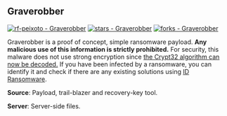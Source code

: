 ## Graverobber

[![rf-peixoto - Graverobber](https://img.shields.io/static/v1?label=rf-peixoto&message=Graverobber&color=blue&logo=github)](https://github.com/rf-peixoto/Graverobber)
[![stars - Graverobber](https://img.shields.io/github/stars/rf-peixoto/Graverobber?style=social)](https://github.com/rf-peixoto/Graverobber)
[![forks - Graverobber](https://img.shields.io/github/forks/rf-peixoto/Graverobber?style=social)](https://github.com/rf-peixoto/Graverobber)


Graverobber is a proof of concept, simple ransomware payload.
**Any malicious use of this information is strictly prohibited.** For security, this malware does not use strong encryption since [the Crypt32 algorithm can now be decoded.](https://www.emsisoft.com/ransomware-decryption-tools/crypt32) If you have been infected by a ransomware, you can identify it and check if there are any existing solutions using [ID Ransomware](https://id-ransomware.malwarehunterteam.com/index.php).

**Source**: Payload, trail-blazer and recovery-key tool.

**Server**: Server-side files.
